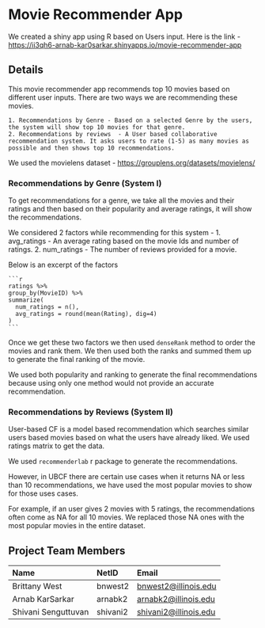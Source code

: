 # Movie Recommender App

We created a shiny app using R based on Users input. Here is the link - https://ii3qh6-arnab-kar0sarkar.shinyapps.io/movie-recommender-app

## Details

This movie recommender app recommends top 10 movies based on different user inputs. There are two ways we are recommending these movies.

    1. Recommendations by Genre - Based on a selected Genre by the users, the system will show top 10 movies for that genre.
    2. Recommendations by reviews  - A User based collaborative recommendation system. It asks users to rate (1-5) as many movies as possible and then shows top 10 recommendations. 

We used the movielens dataset - https://grouplens.org/datasets/movielens/

### Recommendations by Genre (System I)

To get recommendations for a genre, we take all the movies and their ratings and then based on their popularity and average ratings, it will show the recommendations. 

We considered 2 factors while recommending for this system - 
    1. avg_ratings - An average rating based on the movie Ids and number of ratings. 
    2. num_ratings - The number of reviews provided for a movie. 

Below is an excerpt of the factors 

    ```r
    ratings %>% 
    group_by(MovieID) %>% 
    summarize(
      num_ratings = n(), 
      avg_ratings = round(mean(Rating), dig=4)
    )
    ```

Once we get these two factors we then used `denseRank` method to order the movies and rank them. We then used both the ranks and summed them up to generate the final ranking of the movie. 

We used both popularity and ranking to generate the final recommendations because using only one method would not provide an accurate recommendation.



### Recommendations by Reviews (System II)

User-based CF is a model based recommendation which searches similar users based movies based on what the users have already liked. We used ratings matrix to get the data. 

We used `recommenderlab` r package to generate the recommendations. 

However, in UBCF there are certain use cases when it returns NA or less than 10 recommendations, we have used the most popular movies to show for those uses cases. 

For example, if an user gives 2 movies with 5 ratings, the recommendations often come as NA for all 10 movies. We replaced those NA ones with the most popular movies in the entire dataset.

## Project Team Members

 Name          | NetID    | Email                 |
:----------------|:---------|:----------------------|
 Brittany West      | bnwest2  | bnwest2@illinois.edu  |
 Arnab KarSarkar | arnabk2  | arnabk2@illinois.edu  |
 Shivani Senguttuvan  | shivani2 | shivani2@illinois.edu |